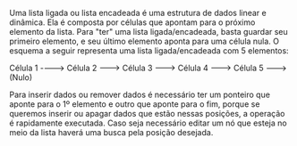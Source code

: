 Uma lista ligada ou lista encadeada é uma estrutura de dados linear e dinâmica. Ela é composta por células que apontam para o próximo elemento da lista. Para "ter" uma lista ligada/encadeada, basta guardar seu primeiro elemento, e seu último elemento aponta para uma célula nula. O esquema a seguir representa uma lista ligada/encadeada com 5 elementos:

Célula 1 ----> Célula 2 ---> Célula 3 ---> Célula 4 ---> Célula 5 ---> (Nulo)

Para inserir dados ou remover dados é necessário ter um ponteiro que aponte para o 1º elemento e outro que aponte para o fim, porque se queremos inserir ou apagar dados que estão nessas posições, a operação é rapidamente executada. Caso seja necessário editar um nó que esteja no meio da lista haverá uma busca pela posição desejada.